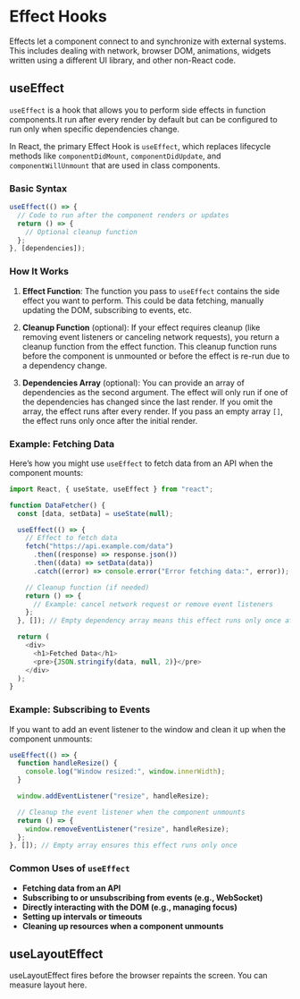 # Effect Hooks

Effects let a component connect to and synchronize with external systems. This includes dealing with network, browser DOM, animations, widgets written using a different UI library, and other non-React code.

## useEffect

`useEffect` is a hook that allows you to perform side effects in function components.It run after every render by default but can be configured to run only when specific dependencies change.

In React, the primary Effect Hook is `useEffect`, which replaces lifecycle methods like `componentDidMount`, `componentDidUpdate`, and `componentWillUnmount` that are used in class components.

### Basic Syntax

```javascript
useEffect(() => {
  // Code to run after the component renders or updates
  return () => {
    // Optional cleanup function
  };
}, [dependencies]);
```

### How It Works

1. **Effect Function**: The function you pass to `useEffect` contains the side effect you want to perform. This could be data fetching, manually updating the DOM, subscribing to events, etc.

2. **Cleanup Function** (optional): If your effect requires cleanup (like removing event listeners or canceling network requests), you return a cleanup function from the effect function. This cleanup function runs before the component is unmounted or before the effect is re-run due to a dependency change.

3. **Dependencies Array** (optional): You can provide an array of dependencies as the second argument. The effect will only run if one of the dependencies has changed since the last render. If you omit the array, the effect runs after every render. If you pass an empty array `[]`, the effect runs only once after the initial render.

### Example: Fetching Data

Here’s how you might use `useEffect` to fetch data from an API when the component mounts:

```javascript
import React, { useState, useEffect } from "react";

function DataFetcher() {
  const [data, setData] = useState(null);

  useEffect(() => {
    // Effect to fetch data
    fetch("https://api.example.com/data")
      .then((response) => response.json())
      .then((data) => setData(data))
      .catch((error) => console.error("Error fetching data:", error));

    // Cleanup function (if needed)
    return () => {
      // Example: cancel network request or remove event listeners
    };
  }, []); // Empty dependency array means this effect runs only once after the initial render

  return (
    <div>
      <h1>Fetched Data</h1>
      <pre>{JSON.stringify(data, null, 2)}</pre>
    </div>
  );
}
```

### Example: Subscribing to Events

If you want to add an event listener to the window and clean it up when the component unmounts:

```javascript
useEffect(() => {
  function handleResize() {
    console.log("Window resized:", window.innerWidth);
  }

  window.addEventListener("resize", handleResize);

  // Cleanup the event listener when the component unmounts
  return () => {
    window.removeEventListener("resize", handleResize);
  };
}, []); // Empty array ensures this effect runs only once
```

### Common Uses of `useEffect`

- **Fetching data from an API**
- **Subscribing to or unsubscribing from events (e.g., WebSocket)**
- **Directly interacting with the DOM (e.g., managing focus)**
- **Setting up intervals or timeouts**
- **Cleaning up resources when a component unmounts**

## useLayoutEffect

useLayoutEffect fires before the browser repaints the screen. You can measure layout here.
